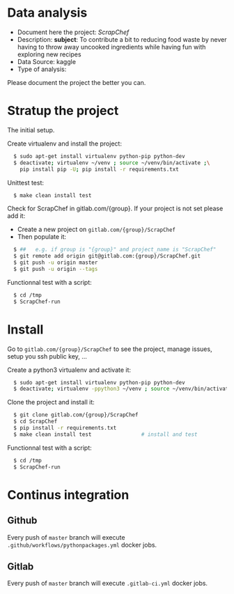 # Data analysis
- Document here the project: *ScrapChef*
- Description:
**subject**: To contribute a bit to reducing food waste
by never having to throw away uncooked ingredients
while having fun with exploring new recipes
- Data Source: kaggle
- Type of analysis:

Please document the project the better you can.

# Stratup the project

The initial setup.

Create virtualenv and install the project:
```bash
  $ sudo apt-get install virtualenv python-pip python-dev
  $ deactivate; virtualenv ~/venv ; source ~/venv/bin/activate ;\
    pip install pip -U; pip install -r requirements.txt
```

Unittest test:
```bash
  $ make clean install test
```

Check for ScrapChef in gitlab.com/{group}.
If your project is not set please add it:

- Create a new project on `gitlab.com/{group}/ScrapChef`
- Then populate it:

```bash
  $ ##   e.g. if group is "{group}" and project_name is "ScrapChef"
  $ git remote add origin git@gitlab.com:{group}/ScrapChef.git
  $ git push -u origin master
  $ git push -u origin --tags
```

Functionnal test with a script:
```bash
  $ cd /tmp
  $ ScrapChef-run
```
# Install
Go to `gitlab.com/{group}/ScrapChef` to see the project, manage issues,
setup you ssh public key, ...

Create a python3 virtualenv and activate it:
```bash
  $ sudo apt-get install virtualenv python-pip python-dev
  $ deactivate; virtualenv -ppython3 ~/venv ; source ~/venv/bin/activate
```

Clone the project and install it:
```bash
  $ git clone gitlab.com/{group}/ScrapChef
  $ cd ScrapChef
  $ pip install -r requirements.txt
  $ make clean install test                # install and test
```
Functionnal test with a script:
```bash
  $ cd /tmp
  $ ScrapChef-run
```

# Continus integration
## Github
Every push of `master` branch will execute `.github/workflows/pythonpackages.yml` docker jobs.
## Gitlab
Every push of `master` branch will execute `.gitlab-ci.yml` docker jobs.
